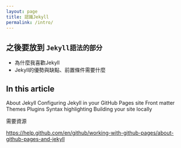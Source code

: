 ```yaml
---
layout: page
title: 認識Jekyll
permalink: /intro/
---
```


## 之後要放到 `Jekyll語法的部分`
- 為什麼我喜歡Jekyll
- Jekyll的優勢與缺點、前置條件需要什麼


## In this article
About Jekyll
Configuring Jekyll in your GitHub Pages site
Front matter
Themes
Plugins
Syntax highlighting
Building your site locally

需要資源


https://help.github.com/en/github/working-with-github-pages/about-github-pages-and-jekyll